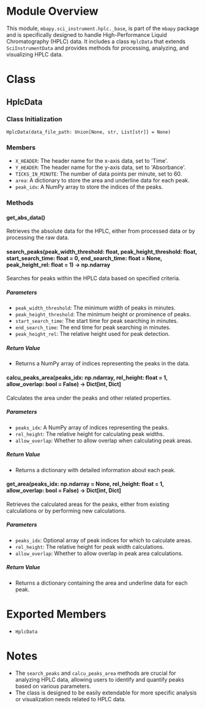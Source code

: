 # Module Overview

This module, `mbapy.sci_instrument.hplc._base`, is part of the `mbapy` package and is specifically designed to handle High-Performance Liquid Chromatography (HPLC) data. It includes a class `HplcData` that extends `SciInstrumentData` and provides methods for processing, analyzing, and visualizing HPLC data.

# Class

## HplcData
### Class Initialization
`HplcData(data_file_path: Union[None, str, List[str]] = None)`

### Members
- `X_HEADER`: The header name for the x-axis data, set to 'Time'.
- `Y_HEADER`: The header name for the y-axis data, set to 'Absorbance'.
- `TICKS_IN_MINUTE`: The number of data points per minute, set to 60.
- `area`: A dictionary to store the area and underline data for each peak.
- `peak_idx`: A NumPy array to store the indices of the peaks.

### Methods

#### get_abs_data()
Retrieves the absolute data for the HPLC, either from processed data or by processing the raw data.

#### search_peaks(peak_width_threshold: float, peak_height_threshold: float, start_search_time: float = 0, end_search_time: float = None, peak_height_rel: float = 1) -> np.ndarray
Searches for peaks within the HPLC data based on specified criteria.

##### Parameters
- `peak_width_threshold`: The minimum width of peaks in minutes.
- `peak_height_threshold`: The minimum height or prominence of peaks.
- `start_search_time`: The start time for peak searching in minutes.
- `end_search_time`: The end time for peak searching in minutes.
- `peak_height_rel`: The relative height used for peak detection.

##### Return Value
- Returns a NumPy array of indices representing the peaks in the data.

#### calcu_peaks_area(peaks_idx: np.ndarray, rel_height: float = 1, allow_overlap: bool = False) -> Dict[int, Dict]
Calculates the area under the peaks and other related properties.

##### Parameters
- `peaks_idx`: A NumPy array of indices representing the peaks.
- `rel_height`: The relative height for calculating peak widths.
- `allow_overlap`: Whether to allow overlap when calculating peak areas.

##### Return Value
- Returns a dictionary with detailed information about each peak.

#### get_area(peaks_idx: np.ndarray = None, rel_height: float = 1, allow_overlap: bool = False) -> Dict[int, Dict]
Retrieves the calculated areas for the peaks, either from existing calculations or by performing new calculations.

##### Parameters
- `peaks_idx`: Optional array of peak indices for which to calculate areas.
- `rel_height`: The relative height for peak width calculations.
- `allow_overlap`: Whether to allow overlap in peak area calculations.

##### Return Value
- Returns a dictionary containing the area and underline data for each peak.

# Exported Members

- `HplcData`

# Notes

- The `search_peaks` and `calcu_peaks_area` methods are crucial for analyzing HPLC data, allowing users to identify and quantify peaks based on various parameters.
- The class is designed to be easily extendable for more specific analysis or visualization needs related to HPLC data.